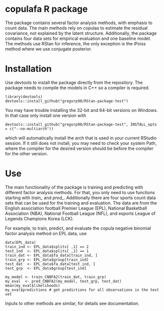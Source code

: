 # copulafa R package
The package contains several factor analysis methods, with
emphasis to count data. The main methods rely on copulas to estimate the
residual covariance, not explained by the latent structure. Additionally, the
package contains four data sets for empirical evaluation and one baseline
model. The methods use RStan for inference, the only exception is the
iPoiss method where we use conjugate posterior.

# Installation
Use devtools to install the package directly from the repository. The package
needs to compile the models in C++ so a compiler is required.

```{r eval = FALSE}
library(devtools)
devtools::install_github("gregorp90/RStan-package-test")
``` 

You may have trouble installing the 32-bit and 64-bit versions on Windows. In 
that case only install one version with

```{r eval = FALSE}
devtools::install_github("gregorp90/RStan-package-test", INSTALL_opts = c("--no-multiarch"))
``` 

which will automatically install the arch that is used in your current RStudio
session. If it still does not install, you may need to check your system Path,
where the compiler for the desired version should be before the compiler for
the other version.

# Use
The main functionality of the package is training and predicting with
different factor analysis methods. For that, you only need to use functions
starting with *train_* and *pred_*. Additionally there are four sports count 
data 
sets that can be used for the training and evaluation. The data are from the
English association football Premier League (EPL), National Basketball 
Association
(NBA), National Football League (NFL), and esports League of Legends Champions
Korea (LCK).

For example, to train, predict, and evaluate
the copula negative binomial factor analysis method on EPL data, use

```{r eval = FALSE}
data(EPL_data)
train_ind <- EPL_data$splits[ ,1] == 2
test_ind  <- EPL_data$splits[ ,1] == 1
train_dat <- EPL_data$fa_data[train_ind, ]
train_grp <- EPL_data$group[train_ind]
test_dat  <- EPL_data$fa_data[test_ind, ]
test_grp  <- EPL_data$group[test_ind]

my_model <- train_CNBFA2(train_dat, train_grp)
my_eval  <- pred_CNBFA2(my_model, test_grp, test_dat)
mean(my_eval$likelihoods)
my_eval$predictions # get predictions for all observations in the test set
``` 

Inputs to other methods are similar, for details see documentation. 
